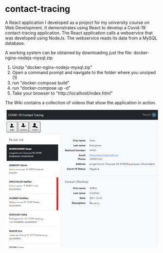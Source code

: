 # contact-tracing

A React application I developed as a project for my university course on Web Development. It demonstrates using React to develop a Covid-19 contact-tracing application. The React application calls a webservice that was developed using NodeJs. The webservice reads its data from a MySQL database.

A working system can be obtained by downloading just the file: docker-nginx-nodejs-mysql.zip

1. Unzip "docker-nginx-nodejs-mysql.zip"
2. Open a command prompt and navigate to the folder where you unziped (1)
3. run "docker-compose build"
4. run "docker-compose up -d"
5. Take your browser to "http://localhost/index.html"

The Wiki contains a collection of videos that show the application in action.

![screenshot](public/screenshot.png)
